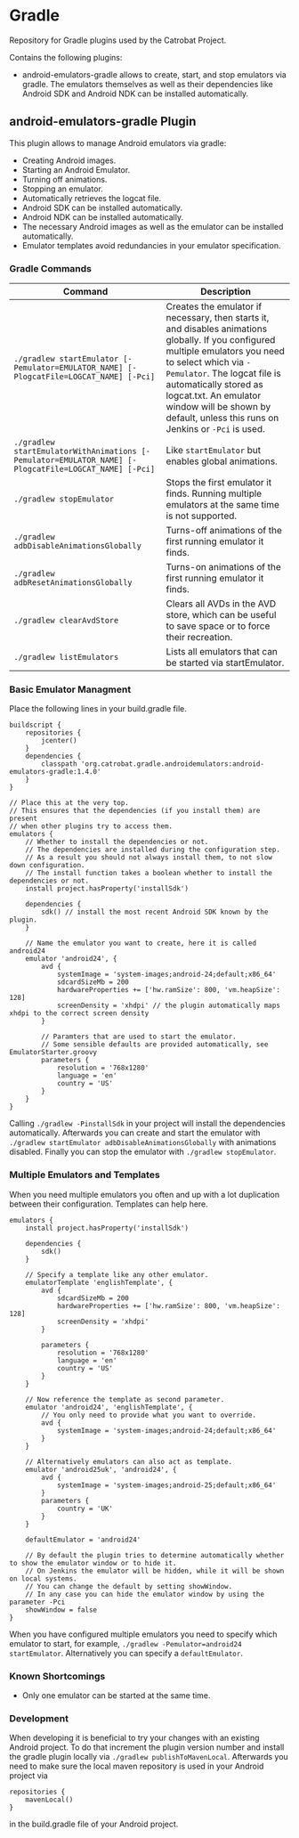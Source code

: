 # Gradle
Repository for Gradle plugins used by the Catrobat Project.

Contains the following plugins:
* android-emulators-gradle allows to create, start, and stop emulators via gradle.
  The emulators themselves as well as their dependencies like Android SDK and Android NDK
  can be installed automatically.

## android-emulators-gradle Plugin
This plugin allows to manage Android emulators via gradle:
* Creating Android images.
* Starting an Android Emulator.
* Turning off animations.
* Stopping an emulator.
* Automatically retrieves the logcat file.
* Android SDK can be installed automatically.
* Android NDK can be installed automatically.
* The necessary Android images as well as the emulator can be installed automatically.
* Emulator templates avoid redundancies in your emulator specification.

### Gradle Commands
| Command | Description |
| --- | --- |
| `./gradlew startEmulator [-Pemulator=EMULATOR_NAME] [-PlogcatFile=LOGCAT_NAME] [-Pci]` | Creates the emulator if necessary, then starts it, and disables animations globally. If you configured multiple emulators you need to select which via `-Pemulator`. The logcat file is automatically stored as logcat.txt. An emulator window will be shown by default, unless this runs on Jenkins or `-Pci` is used. |
| `./gradlew startEmulatorWithAnimations [-Pemulator=EMULATOR_NAME] [-PlogcatFile=LOGCAT_NAME] [-Pci]` | Like `startEmulator` but enables global animations. |
| `./gradlew stopEmulator` | Stops the first emulator it finds. Running multiple emulators at the same time is not supported. |
| `./gradlew adbDisableAnimationsGlobally` | Turns-off animations of the first running emulator it finds. |
| `./gradlew adbResetAnimationsGlobally` | Turns-on animations of the first running emulator it finds. |
| `./gradlew clearAvdStore` | Clears all AVDs in the AVD store, which can be useful to save space or to force their recreation. |
| `./gradlew listEmulators` | Lists all emulators that can be started via startEmulator. |

### Basic Emulator Managment

Place the following lines in your build.gradle file.
```
buildscript {
    repositories {
        jcenter()
    }
    dependencies {
        classpath 'org.catrobat.gradle.androidemulators:android-emulators-gradle:1.4.0'
    }
}

// Place this at the very top.
// This ensures that the dependencies (if you install them) are present
// when other plugins try to access them.
emulators {
    // Whether to install the dependencies or not.
    // The dependencies are installed during the configuration step.
    // As a result you should not always install them, to not slow down configuration.
    // The install function takes a boolean whether to install the dependencies or not.
    install project.hasProperty('installSdk')

    dependencies {
        sdk() // install the most recent Android SDK known by the plugin.
    }

    // Name the emulator you want to create, here it is called android24
    emulator 'android24', {
        avd {
            systemImage = 'system-images;android-24;default;x86_64'
            sdcardSizeMb = 200
            hardwareProperties += ['hw.ramSize': 800, 'vm.heapSize': 128]
            screenDensity = 'xhdpi' // the plugin automatically maps xhdpi to the correct screen density
        }

        // Paramters that are used to start the emulator.
        // Some sensible defaults are provided automatically, see EmulatorStarter.groovy
        parameters {
            resolution = '768x1280'
            language = 'en'
            country = 'US'
        }
    }
}
```

Calling `./gradlew -PinstallSdk` in your project will install the dependencies automatically.
Afterwards you can create and start the emulator with `./gradlew startEmulator adbDisableAnimationsGlobally`
with animations disabled.
Finally you can stop the emulator with `./gradlew stopEmulator`.

### Multiple Emulators and Templates
When you need multiple emulators you often and up with a lot duplication between their configuration.
Templates can help here.

```
emulators {
    install project.hasProperty('installSdk')

    dependencies {
        sdk()
    }

    // Specify a template like any other emulator.
    emulatorTemplate 'englishTemplate', {
        avd {
            sdcardSizeMb = 200
            hardwareProperties += ['hw.ramSize': 800, 'vm.heapSize': 128]
            screenDensity = 'xhdpi'
        }

        parameters {
            resolution = '768x1280'
            language = 'en'
            country = 'US'
        }
    }

    // Now reference the template as second parameter.
    emulator 'android24', 'englishTemplate', {
        // You only need to provide what you want to override.
        avd {
            systemImage = 'system-images;android-24;default;x86_64'
        }
    }

    // Alternatively emulators can also act as template.
    emulator 'android25uk', 'android24', {
        avd {
            systemImage = 'system-images;android-25;default;x86_64'
        }
        parameters {
            country = 'UK'
        }
    }

    defaultEmulator = 'android24'

    // By default the plugin tries to determine automatically whether to show the emulator window or to hide it.
    // On Jenkins the emulator will be hidden, while it will be shown on local systems.
    // You can change the default by setting showWindow.
    // In any case you can hide the emulator window by using the parameter -Pci
    showWindow = false
}
```

When you have configured multiple emulators you need to specify which emulator to start, for example,
`./gradlew -Pemulator=android24 startEmulator`.
Alternatively you can specify a `defaultEmulator`.

### Known Shortcomings
* Only one emulator can be started at the same time.

### Development
When developing it is beneficial to try your changes with an existing Android project.
To do that increment the plugin version number and install the gradle plugin locally via `./gradlew publishToMavenLocal`.
Afterwards you need to make sure the local maven repository is used in your Android project via

```
repositories {
    mavenLocal()
}
```
in the build.gradle file of your Android project.
